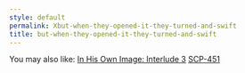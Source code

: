 ```yaml
---
style: default
permalink: Xbut-when-they-opened-it-they-turned-and-swift
title: but-when-they-opened-it-they-turned-and-swift
---
```

You may also like:
[In His Own Image: Interlude 3](http://scp-wiki.net/in-his-own-image-interlude-3)
[SCP-451](http://scp-wiki.net/scp-451)